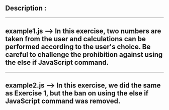Description :
-------------

-------------
example1.js --> In this exercise, two numbers are taken from the user and calculations can be performed according to the user's choice.
Be careful to challenge the prohibition against using the else if JavaScript command.
-------------

-------------
example2.js --> In this exercise, we did the same as Exercise 1, but the ban on using the else if JavaScript command was removed.
-------------
